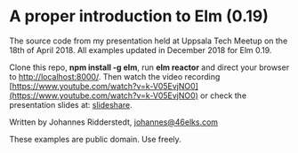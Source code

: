 # A proper introduction to Elm (0.19)

The source code from my presentation held at Uppsala Tech Meetup on the 18th of April 2018. All examples updated in December 2018 for Elm 0.19.

Clone this repo, **npm install -g elm**, run **elm reactor** and direct your browser to [http://localhost:8000/](http://localhost:8000/). Then watch the video recording [https://www.youtube.com/watch?v=k-V05EvjNO0](https://www.youtube.com/watch?v=k-V05EvjNO0) or check the presentation slides at: [slideshare](https://www.slideshare.net/johanneslundberg/a-proper-introduction-to-elm).

Written by Johannes Ridderstedt, johannes@46elks.com

These examples are public domain. Use freely.
